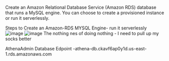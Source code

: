 Create an Amazon Relational Database Service (Amazon RDS) database that runs a MySQL engine. You can choose to create a provisioned instance or run it serverlessly.

  Steps to Create an Amazon-RDS MYSQL Engine- run it serverlessly
  ![image](https://github.com/lkiunga/AWS-Cloud-Engineer-Skills-Lab/assets/45036280/615bccb5-2fd7-4866-b38a-d2148a4e1f07)
![image](https://github.com/lkiunga/AWS-Cloud-Engineer-Skills-Lab/assets/45036280/a4e1a341-90d3-4c8d-9979-fca3a35bb242)
The nothing nes of doing nothing - I need to pull up my socks better


AthenaAdmin
Database Edpoint -athena-db.ckavf6ap0y1d.us-east-1.rds.amazonaws.com
